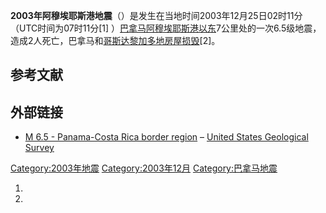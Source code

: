 **2003年阿穆埃耶斯港地震**（）是发生在当地时间2003年12月25日02时11分（UTC时间为07时11分\[1\]
）[巴拿马](../Page/巴拿马.md "wikilink")[阿穆埃耶斯港以东](../Page/阿穆埃耶斯港.md "wikilink")7公里处的一次6.5级地震，造成2人死亡，巴拿马和[哥斯达黎加多地房屋损毁](../Page/哥斯达黎加.md "wikilink")\[2\]。

## 参考文献

## 外部链接

  - [M 6.5 - Panama-Costa Rica border
    region](https://earthquake.usgs.gov/earthquakes/eventpage/usp000cfzw#executive)
    – [United States Geological
    Survey](https://zh.wikipedia.org/wiki/United_States_Geological_Survey "wikilink")

[Category:2003年地震](https://zh.wikipedia.org/wiki/Category:2003年地震 "wikilink")
[Category:2003年12月](https://zh.wikipedia.org/wiki/Category:2003年12月 "wikilink")
[Category:巴拿马地震](https://zh.wikipedia.org/wiki/Category:巴拿马地震 "wikilink")

1.
2.
